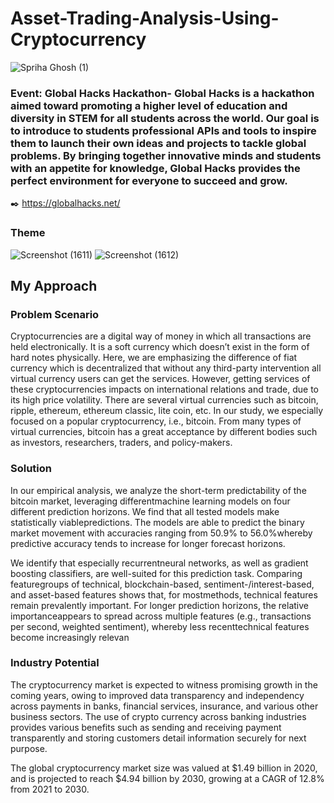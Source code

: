 # Asset-Trading-Analysis-Using-Cryptocurrency
![Spriha Ghosh (1)](https://user-images.githubusercontent.com/73738414/143056474-10140c44-4118-47d9-ad27-74e5efc4730d.jpg)

### Event: Global Hacks Hackathon- Global Hacks is a hackathon aimed toward promoting a higher level of education and diversity in STEM for all students across the world. Our goal is to introduce to students professional APIs and tools to inspire them to launch their own ideas and projects to tackle global problems. By bringing together innovative minds and students with an appetite for knowledge, Global Hacks provides the perfect environment for everyone to succeed and grow.
:black_nib: https://globalhacks.net/


### Theme
![Screenshot (1611)](https://user-images.githubusercontent.com/73738414/143057539-2702b615-98bc-4103-b2ca-c71c13218d80.png)
![Screenshot (1612)](https://user-images.githubusercontent.com/73738414/143057573-d3437136-f40c-4b06-8704-7da36841a185.png)

## My Approach

### Problem Scenario

Cryptocurrencies are a digital way of money in which all transactions are held electronically. It is a soft currency which doesn’t exist in the form of hard notes physically. Here, we are emphasizing the difference of fiat currency which is decentralized that without any third-party intervention all virtual currency users can get the services. However, getting services of these cryptocurrencies impacts on international relations and trade, due to its high price volatility. There are several virtual currencies such as bitcoin, ripple, ethereum, ethereum classic, lite coin, etc. In our study, we especially focused on a popular cryptocurrency, i.e., bitcoin. From many types of virtual currencies, bitcoin has a great acceptance by different bodies such as investors, researchers, traders, and policy-makers.

### Solution

In our empirical analysis, we analyze the short-term predictability of the bitcoin market, leveraging differentmachine learning models on four different prediction horizons. We find that all tested models make statistically viablepredictions. The models are able to predict the binary market movement with accuracies ranging from 50.9% to 56.0%whereby predictive accuracy tends to increase for longer forecast horizons.

We identify that especially recurrentneural networks, as well as gradient boosting classifiers, are well-suited for this prediction task. Comparing featuregroups of technical, blockchain-based, sentiment-/interest-based, and asset-based features shows that, for mostmethods, technical features remain prevalently important. For longer prediction horizons, the relative importanceappears to spread across multiple features (e.g., transactions per second, weighted sentiment), whereby less recenttechnical features become increasingly relevan

### Industry Potential

The cryptocurrency market is expected to witness promising growth in the coming years, owing to improved data transparency and independency across payments in banks, financial services, insurance, and various other business sectors. The use of crypto currency across banking industries provides various benefits such as sending and receiving payment transparently and storing customers detail information securely for next purpose. 

The global cryptocurrency market size was valued at $1.49 billion in 2020, and is projected to reach $4.94 billion by 2030, growing at a CAGR of 12.8% from 2021 to 2030. 







